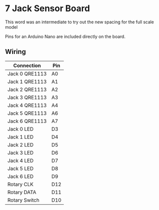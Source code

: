 # 7 Jack Sensor Board

This word was an intermediate to try out the new spacing for the full scale model

Pins for an Arduino Nano are included directly on the board.

## Wiring

|   Connection   | Pin |
| -------------- | --- |
| Jack 0 QRE1113 | A0  |
| Jack 1 QRE1113 | A1  |
| Jack 2 QRE1113 | A2  |
| Jack 3 QRE1113 | A3  |
| Jack 4 QRE1113 | A4  |
| Jack 5 QRE1113 | A6  |
| Jack 6 QRE1113 | A7  |
| Jack 0 LED     | D3  |
| Jack 1 LED     | D4  |
| Jack 2 LED     | D5  |
| Jack 3 LED     | D6  |
| Jack 4 LED     | D7  |
| Jack 5 LED     | D8  |
| Jack 6 LED     | D9  |
| Rotary CLK     | D12 |
| Rotary DATA    | D11 |
| Rotary Switch  | D10 |
